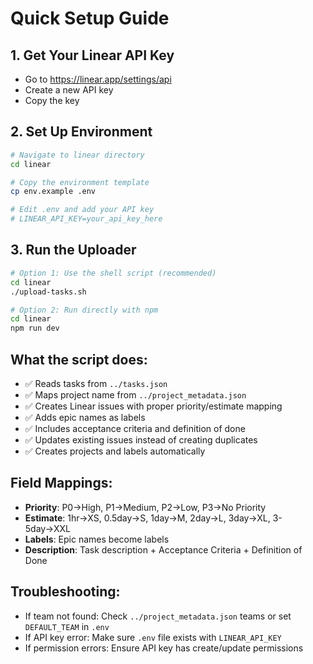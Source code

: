 # Quick Setup Guide

## 1. Get Your Linear API Key
- Go to https://linear.app/settings/api
- Create a new API key
- Copy the key

## 2. Set Up Environment
```bash
# Navigate to linear directory
cd linear

# Copy the environment template
cp env.example .env

# Edit .env and add your API key
# LINEAR_API_KEY=your_api_key_here
```

## 3. Run the Uploader
```bash
# Option 1: Use the shell script (recommended)
cd linear
./upload-tasks.sh

# Option 2: Run directly with npm
cd linear
npm run dev
```

## What the script does:
- ✅ Reads tasks from `../tasks.json`
- ✅ Maps project name from `../project_metadata.json`
- ✅ Creates Linear issues with proper priority/estimate mapping
- ✅ Adds epic names as labels
- ✅ Includes acceptance criteria and definition of done
- ✅ Updates existing issues instead of creating duplicates
- ✅ Creates projects and labels automatically

## Field Mappings:
- **Priority**: P0→High, P1→Medium, P2→Low, P3→No Priority
- **Estimate**: 1hr→XS, 0.5day→S, 1day→M, 2day→L, 3day→XL, 3-5day→XXL
- **Labels**: Epic names become labels
- **Description**: Task description + Acceptance Criteria + Definition of Done

## Troubleshooting:
- If team not found: Check `../project_metadata.json` teams or set `DEFAULT_TEAM` in `.env`
- If API key error: Make sure `.env` file exists with `LINEAR_API_KEY`
- If permission errors: Ensure API key has create/update permissions
